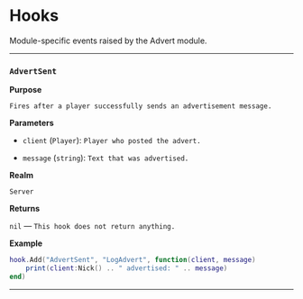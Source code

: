# Hooks

Module-specific events raised by the Advert module.

---

### `AdvertSent`

**Purpose**

`Fires after a player successfully sends an advertisement message.`

**Parameters**

* `client` (`Player`): `Player who posted the advert.`

* `message` (`string`): `Text that was advertised.`

**Realm**

`Server`

**Returns**

`nil` — `This hook does not return anything.`

**Example**

```lua
hook.Add("AdvertSent", "LogAdvert", function(client, message)
    print(client:Nick() .. " advertised: " .. message)
end)
```

---

